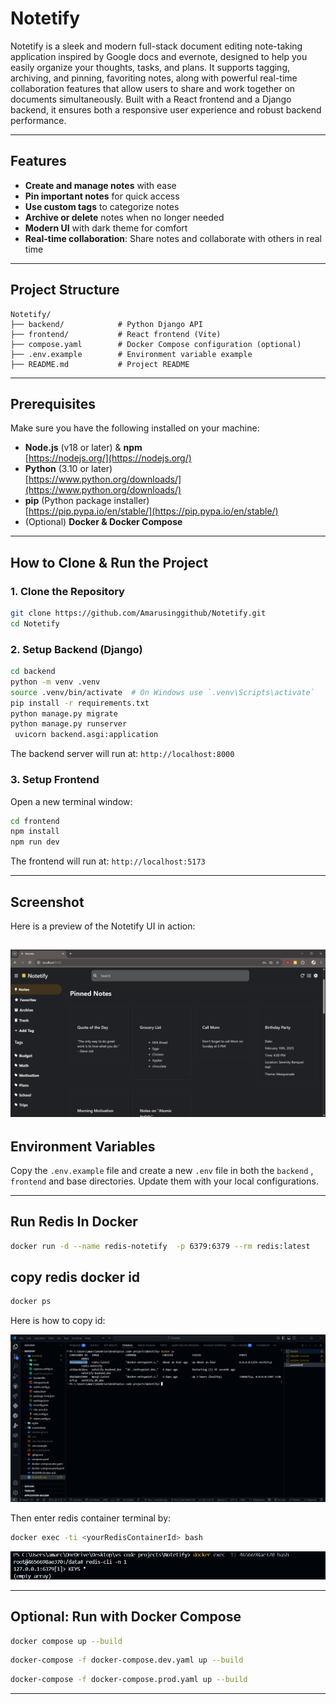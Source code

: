 # Notetify

Notetify is a sleek and modern full-stack document editing note-taking application inspired by Google docs and evernote, designed to help you easily organize your thoughts, tasks, and plans. It supports tagging, archiving, and pinning, favoriting notes, along with powerful real-time collaboration features that allow users to share and work together on documents simultaneously. Built with a React frontend and a Django backend, it ensures both a responsive user experience and robust backend performance.

---

## Features

- **Create and manage notes** with ease
- **Pin important notes** for quick access
- **Use custom tags** to categorize notes
- **Archive or delete** notes when no longer needed
- **Modern UI** with dark theme for comfort
- **Real-time collaboration**: Share notes and collaborate with others in real time

---

## Project Structure

```
Notetify/
├── backend/            # Python Django API
├── frontend/           # React frontend (Vite)
├── compose.yaml        # Docker Compose configuration (optional)
├── .env.example        # Environment variable example
├── README.md           # Project README
```

---

## Prerequisites

Make sure you have the following installed on your machine:

- **Node.js** (v18 or later) & **npm**\
  [https://nodejs.org/](https://nodejs.org/)
- **Python** (3.10 or later)\
  [https://www.python.org/downloads/](https://www.python.org/downloads/)
- **pip** (Python package installer)\
  [https://pip.pypa.io/en/stable/](https://pip.pypa.io/en/stable/)
- (Optional) **Docker & Docker Compose**

---

## How to Clone & Run the Project

### 1. Clone the Repository

```bash
git clone https://github.com/Amarusinggithub/Notetify.git
cd Notetify
```

### 2. Setup Backend (Django)

```bash
cd backend
python -m venv .venv
source .venv/bin/activate  # On Windows use `.venv\Scripts\activate`
pip install -r requirements.txt
python manage.py migrate
python manage.py runserver
 uvicorn backend.asgi:application  
```

The backend server will run at: `http://localhost:8000`

### 3. Setup Frontend

Open a new terminal window:

```bash
cd frontend
npm install
npm run dev
```

The frontend will run at: `http://localhost:5173`

---

## Screenshot

Here is a preview of the Notetify UI in action:

![Notetify UI](./screenshots/notetify_ui.png)
---

## Environment Variables

Copy the `.env.example` file and create a new `.env` file in both the `backend` , `frontend` and  base  directories. Update them with your local configurations.

---

## Run Redis In Docker

```bash
docker run -d --name redis-notetify  -p 6379:6379 --rm redis:latest
```

## copy redis docker id

```bash
docker ps
```

Here is how to copy id:

![Copy Redis Id](./screenshots/redis_container_id.png)

Then enter redis container terminal by:

```bash
docker exec -ti <yourRedisContainerId> bash
```

![Enter container terminal](./screenshots/enter_redis_container_terminal.png)


---

## Optional: Run with Docker Compose

```bash
docker compose up --build
```

```bash
docker-compose -f docker-compose.dev.yaml up --build
```

```bash
docker-compose -f docker-compose.prod.yaml up --build
```

---
